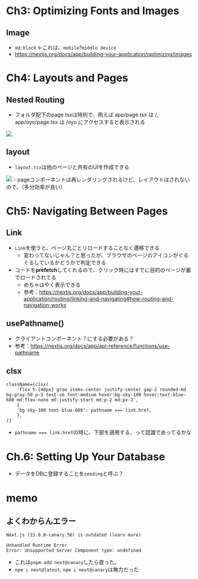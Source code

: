 # Ch3: Optimizing Fonts and Images
## Image
- `md:block` <-これは、`mobile`?`middle device`
- https://nextjs.org/docs/app/building-your-application/optimizing/images

# Ch4: Layouts and Pages
## Nested Routing
- フォルダ配下のpage.tsxは特別で、例えば app/page.tsx は /, app/oyo/page.tsx は /oyo にアクセスすると表示される
<img src="https://nextjs.org/_next/image?url=%2Flearn%2Flight%2Ffolders-to-url-segments.png&w=3840&q=75">

## layout
- `layout.tsx`は他のページと共有のUIを作成できる
<img src="https://nextjs.org/_next/image?url=%2Flearn%2Flight%2Fshared-layout.png&w=3840&q=75">
- pageコンポーネントは再レンダリングされるけど、レイアウトはされないので、（多分効率が良い）


# Ch5: Navigating Between Pages
## Link
- `Link`を使うと、ページ丸ごとリロードすることなく遷移できる
  - 変わってないじゃん？と思ったが、ブラウザのページのアイコンがぐるぐるしているかどうかで判定できる
- コードを**prefetch**してくれるので、クリック時にはすでに目的のページが裏でロードされてる
  - めちゃはやく表示できる
  - 参考：https://nextjs.org/docs/app/building-your-application/routing/linking-and-navigating#how-routing-and-navigation-works

## usePathname()
- クライアントコンポーネント？にする必要がある？
- 参考：https://nextjs.org/docs/app/api-reference/functions/use-pathname

## clsx
```
className={clsx(
    'flex h-[48px] grow items-center justify-center gap-2 rounded-md bg-gray-50 p-3 text-sm font-medium hover:bg-sky-100 hover:text-blue-600 md:flex-none md:justify-start md:p-2 md:px-3',
    {
    'bg-sky-100 text-blue-600': pathname === link.href,
    },
)}
```
- `pathname === link.href`の時に、下部を適用する、って認識であってるかな


# Ch.6: Setting Up Your Database
- データをDBに登録することを`seeding`と呼ぶ？

# memo
## よくわからんエラー
```
Next.js (15.0.0-canary.56) is outdated (learn more)

Unhandled Runtime Error
Error: Unsupported Server Component type: undefined
```
- これは`pnpm add next@canary`したら直った。
- `npm i next@latest`, `npm i next@canary`は無力だった